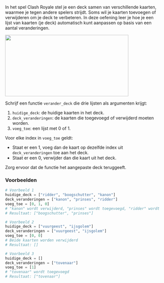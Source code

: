 In het spel Clash Royale stel je een deck samen van verschillende kaarten, waarmee je tegen andere spelers strijdt. Soms wil je kaarten toevoegen of verwijderen om je deck te verbeteren. In deze oefening leer je hoe je een lijst van kaarten (je deck) automatisch kunt aanpassen op basis van een aantal veranderingen.

<img src="https://static0.gamerantimages.com/wordpress/wp-content/uploads/2025/02/clash-royale-electro-wizard-deck-1.jpg?q=49&fit=crop&w=825&dpr=2" width="400" height="200">

Schrijf een functie `verander_deck` die drie lijsten als argumenten krijgt:

1. `huidige_deck`: de huidige kaarten in het deck.
2. `deck_veranderingen`: de kaarten die toegevoegd of verwijderd moeten worden.
3. `voeg_toe`: een lijst met 0 of 1. 

Voor elke index in `voeg_toe` geldt:
- Staat er een 1, voeg dan de kaart op dezelfde index uit `deck_veranderingen` toe aan het deck.
- Staat er een 0, verwijder dan die kaart uit het deck.

Zorg ervoor dat de functie het aangepaste deck teruggeeft.

### Voorbeelden

```python
# Voorbeeld 1
huidige_deck = ["ridder", "boogschutter", "kanon"]
deck_veranderingen = ["kanon", "prinses", "ridder"]
voeg_toe = [0, 1, 0]
# "kanon" wordt verwijderd, "prinses" wordt toegevoegd, "ridder" wordt verwijderd
# Resultaat: ["boogschutter", "prinses"]

# Voorbeeld 2
huidige_deck = ["vuurgeest", "ijsgolem"]
deck_veranderingen = ["vuurgeest", "ijsgolem"]
voeg_toe = [0, 0]
# Beide kaarten worden verwijderd
# Resultaat: []

# Voorbeeld 3
huidige_deck = []
deck_veranderingen = ["tovenaar"]
voeg_toe = [1]
# "tovenaar" wordt toegevoegd
# Resultaat: ["tovenaar"]
```